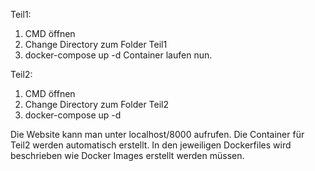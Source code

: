 Teil1:
1. CMD öffnen
2. Change Directory zum Folder Teil1
3. docker-compose up -d
Container laufen nun.

Teil2:
1. CMD öffnen
2. Change Directory zum Folder Teil2
3. docker-compose up -d

Die Website kann man unter localhost/8000 aufrufen. 
Die Container für Teil2 werden automatisch erstellt. In den jeweiligen Dockerfiles wird beschrieben wie Docker Images erstellt werden müssen.
